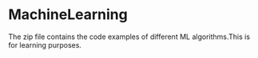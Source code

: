 # MachineLearning
The zip file contains the code examples of different ML algorithms.This is for learning purposes.
